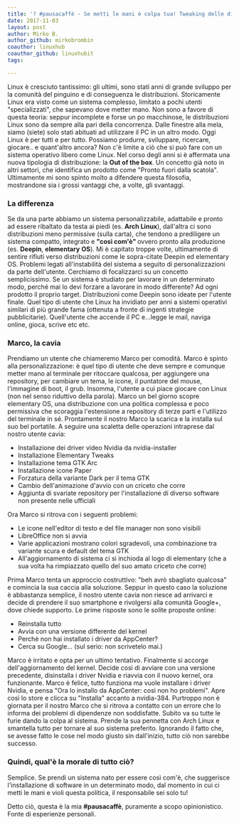 ```yaml
---
title: '? #pausacaffè - Se metti le mani è colpa tua! Tweaking delle distribuzioni.'
date: 2017-11-03
layout: post
author: Mirko B.
author_github: mirkobrombin
coauthor: linuxhub
coauthor_github: linuxhubit
tags:

---
```

<p>Linux è cresciuto tantissimo: gli ultimi, sono stati anni di grande sviluppo per la comunità del pinguino e di conseguenza le distribuzioni. Storicamente Linux era visto come un sistema complesso, limitato a pochi utenti "specializzati", che sapevano dove metter mano. Non sono a favore di questa teoria: seppur incomplete e forse un po macchinose, le distribuzioni Linux sono da sempre alla pari della concorrenza. Dalle finestre alla mela, siamo (siete) solo stati abituati ad utilizzare il PC in un altro modo. Oggi Linux è per tutti e per tutto. Possiamo produrre, sviluppare, ricercare, giocare.. e quant'altro ancora? Non c'è limite a ciò che si può fare con un sistema operativo libero come Linux. Nel corso degli anni si è affermata una nuova tipologia di distribuzione: la&nbsp;<strong>Out of the box</strong>. Un concetto già noto in altri settori, che identifica un prodotto come "Pronto fuori dalla scatola". Ultimamente mi sono spinto molto a difendere questa filosofia, mostrandone sia i grossi vantaggi che, a volte, gli svantaggi.</p><h3>La differenza</h3><p>Se da una parte abbiamo un sistema personalizzabile, adattabile e pronto ad essere ribaltato da testa ai piedi (es. <strong>Arch Linux</strong>), dall'altra ci sono distribuzioni meno permissive (sulla carta), che tendono a prediligere un sistema compatto, integrato e <strong>"così com'è" </strong>ovvero&nbsp;pronto alla produzione (es. <strong>Deepin</strong>, <strong>elementary</strong> <strong>OS</strong>). Mi è capitato troppe volte, ultimamente di sentire rifiuti verso distribuzioni come le sopra-citate Deepin ed elementary OS. Problemi legati all'instabilità del sistema a seguito di personalizzazioni da parte dell'utente. Cerchiamo di focalizzarci su un concetto semplicissimo. Se un sistema è studiato per lavorare in un determinato modo, perché mai lo devi forzare a lavorare in modo differente? Ad ogni prodotto il proprio target. Distribuzioni come Deepin sono ideate per l'utente finale. Quel tipo di utente che Linux ha invidiato per anni a sistemi operativi similari di più grande fama (ottenuta a fronte di ingenti strategie pubblicitarie). Quell'utente che accende il PC e...legge le mail, naviga online, gioca, scrive etc etc.</p><h3>Marco, la cavia</h3><p>Prendiamo un utente che chiameremo Marco per comodità. Marco è spinto alla personalizzazione: è quel tipo di utente che deve sempre e comunque metter mano al terminale per ritoccare qualcosa, per aggiungere una repository, per cambiare un tema, le icone, il puntatore del mouse, l'immagine di boot, il grub. Insomma, l'utente a cui piace giocare con Linux (non nel senso riduttivo della parola). Marco un bel giorno scopre elementary OS, una distribuzione con una politica complessa e poco permissiva che scoraggia l'estensione a repository di terze parti e l'utilizzo del terminale in sé. Prontamente il nostro Marco la scarica e la installa sul suo bel portatile. A seguire una scaletta delle operazioni intraprese dal nostro utente cavia:</p><ul>	<li>Installazione dei driver video Nvidia da nvidia-installer</li>	<li>Installazione Elementary Tweaks</li>	<li>Installazione tema GTK&nbsp;Arc</li>	<li>Installazione icone Paper</li>	<li>Forzatura della variante Dark per il tema GTK</li>	<li>Cambio dell'animazione d'avvio con un criceto che corre</li>	<li>Aggiunta di svariate repository per l'installazione di diverso software non presente nelle ufficiali</li></ul><p>Ora Marco si ritrova con i seguenti problemi:</p><ul>	<li>Le icone nell'editor di testo e del file manager non sono visibili</li>	<li>LibreOffice non si avvia</li>	<li>Varie applicazioni mostrano colori sgradevoli, una combinazione tra variante scura e default del tema GTK</li>	<li>All'aggiornamento di sistema ci si inchioda al logo di elementary (che a sua volta ha rimpiazzato quello del suo amato criceto che corre)</li></ul><p>Prima Marco tenta un approccio costruttivo: "beh avrò sbagliato qualcosa" e comincia la sua caccia alla soluzione. Seppur in questo caso la soluzione è abbastanza semplice, il nostro utente cavia non riesce ad arrivarci e decide di prendere il suo smartphone e rivolgersi alla comunità Google+, dove chiede supporto. Le prime risposte sono le solite proposte online:</p><ul>	<li>Reinstalla tutto</li>	<li>Avvia con una versione differente del kernel</li>	<li>Perchè non hai installato i driver da AppCenter?</li>	<li>Cerca su Google... (sul serio: non scrivetelo mai.)</li></ul><p>Marco è irritato e opta per un ultimo tentativo. Finalmente si accorge dell'aggiornamento del kernel. Decide così di avviare con una versione precedente, disinstalla i driver Nvidia e riavvia con il nuovo kernel, ora funzionante. Marco è felice, tutto funziona ma vuole installare i driver Nvidia, e pensa "Ora lo installo da AppCenter: così non ho problemi". Apre così lo store e clicca su "Installa" accanto a nvidia-384. Purtroppo non è giornata per il nostro Marco che si ritrova a contatto con un errore che lo informa dei problemi di dipendenze non soddisfatte. Subito va su tutte le furie dando la colpa al sistema. Prende la sua pennetta con Arch Linux e smantella tutto per tornare al suo sistema preferito. Ignorando il fatto che, se avesse fatto le cose nel modo giusto sin dall'inizio, tutto ciò non sarebbe successo.</p><h3>Quindi, qual'è la morale di tutto ciò?</h3><p>Semplice. Se prendi un sistema nato per essere così com'è, che suggerisce l'installazione di software in un determinato modo, dal momento in cui ci metti le mani e violi questa politica, il responsabile sei solo tu!</p><p>Detto ciò, questa è la mia&nbsp;<strong>#pausacaffè</strong>, puramente a scopo opinionistico. Fonte di esperienze personali.</p>